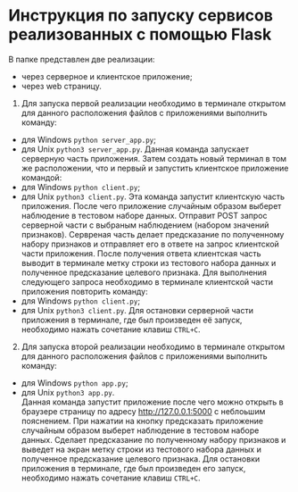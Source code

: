 # Инструкция по запуску сервисов реализованных с помощью Flask
В папке представлен две реализации:
 + через серверное и клиентское приложение;
 + через web страницу.
1. Для запуска первой реализации необходимо в терминале открытом для данного расположения файлов с приложениями выполнить команду:
  + для Windows `python server_app.py`;
  + для Unix `python3 server_app.py`. 
  Данная команда запускает серверную часть приложения. Затем создать новый терминал в том же расположении, что и первый и запустить клиентское приложение командой: 
  + для Windows `python client.py`;
  + для Unix `python3 client.py`.
  Эта команда запустит клиентскую часть приложения. После чего приложение случайным образом выберет наблюдение в тестовом наборе данных. Отправит POST запрос серверной части с выбраным наблюдением (набором значений признаков). Сервреная часть делает предсказание по полученному набору признаков  и отправляет его в ответе на запрос клиентской части приложения. После получения ответа клиентская часть выводит в терминале метку строки из тестового набора данных и полученное предсказание целевого признака. 
  Для выполнения следующего запроса необходимо в терминале клиентской части приложения повторить команду:  
  + для Windows `python client.py`;
  + для Unix `python3 client.py`.
  Для остановки серверной части приложения в терминале, где был произведен её запуск, необходимо нажать сочетание клавиш `CTRL+C`.

2. Для запуска второй реализации необходимо в терминале открытом для данного расположения файлов с приложениями выполнить команду:
  + для Windows `python app.py`;
  + для Unix `python3 app.py`.  
  Данная команда запустит приложение после чего можно открыть в браузере страницу по адресу http://127.0.0.1:5000 с неблоьшим пояснением. При нажатии на кнопку предсказать приложение случайным образом выберет наблюдение в тестовом наборе данных. Сделает предсказание по полученному набору признаков  и выведет на экран метку строки из тестового набора данных и полученное предсказание целевого признака.
  Для остановки приложения в терминале, где был произведен его запуск, необходимо нажать сочетание клавиш `CTRL+C`.